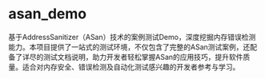 # asan_demo
基于AddressSanitizer（ASan）技术的案例测试Demo，深度挖掘内存错误检测能力。本项目提供了一站式的测试环境，不仅包含了完整的ASan测试案例，还配备了详尽的测试文档说明，助力开发者轻松掌握ASan的应用技巧，提升软件质量。适合对内存安全、错误检测及自动化测试感兴趣的开发者参考与学习。

